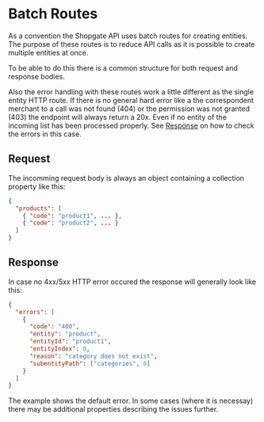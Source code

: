 # Batch Routes

As a convention the Shopgate API uses batch routes for creating entities. The purpose of these routes is to reduce API calls as it is possible to create multiple entities at once.

To be able to do this there is a common structure for both request and response bodies.

Also the error handling with these routes work a little different as the single entity HTTP route. If there is no general hard error like a the correspondent merchant to a call was not found (404) or the permission was not granted (403) the endpoint will always return a 20x. Even if no entity of the incoming list has been processed properly. See [Response](#response) on how to check the errors in this case.

## Request

The incomming request body is always an object containing a collection property like this:

```json
{
  "products": [
    { "code": "product1", ... },
    { "code": "product2", ... }
  ]
}
```

## Response

In case no 4xx/5xx HTTP error occured the response will generally look like this:

```json
{
  "errors": [
    {
      "code": "400",
      "entity": "product",
      "entityId": "product1",
      "entityIndex": 0,
      "reason": "category does not exist",
      "subentityPath": ["categories", 0]
    }
  ]
}
```

The example shows the default error. In some cases (where it is necessay) there may be additional properties describing the issues further.
